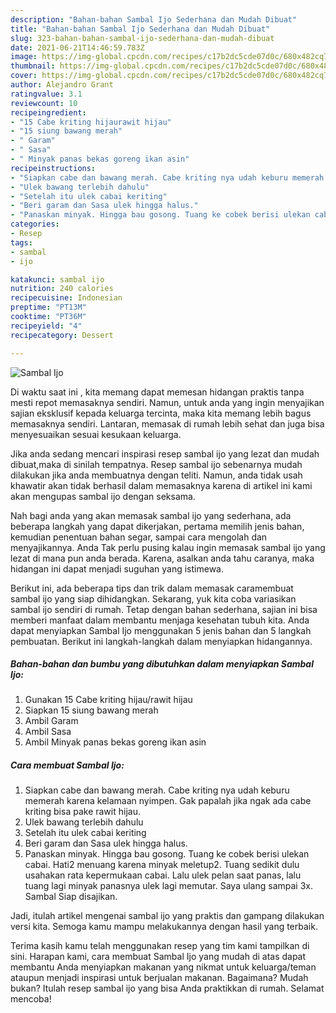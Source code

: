 ```yaml
---
description: "Bahan-bahan Sambal Ijo Sederhana dan Mudah Dibuat"
title: "Bahan-bahan Sambal Ijo Sederhana dan Mudah Dibuat"
slug: 323-bahan-bahan-sambal-ijo-sederhana-dan-mudah-dibuat
date: 2021-06-21T14:46:59.783Z
image: https://img-global.cpcdn.com/recipes/c17b2dc5cde07d0c/680x482cq70/sambal-ijo-foto-resep-utama.jpg
thumbnail: https://img-global.cpcdn.com/recipes/c17b2dc5cde07d0c/680x482cq70/sambal-ijo-foto-resep-utama.jpg
cover: https://img-global.cpcdn.com/recipes/c17b2dc5cde07d0c/680x482cq70/sambal-ijo-foto-resep-utama.jpg
author: Alejandro Grant
ratingvalue: 3.1
reviewcount: 10
recipeingredient:
- "15 Cabe kriting hijaurawit hijau"
- "15 siung bawang merah"
- " Garam"
- " Sasa"
- " Minyak panas bekas goreng ikan asin"
recipeinstructions:
- "Siapkan cabe dan bawang merah. Cabe kriting nya udah keburu memerah karena kelamaan nyimpen. Gak papalah jika ngak ada cabe kriting bisa pake rawit hijau."
- "Ulek bawang terlebih dahulu"
- "Setelah itu ulek cabai keriting"
- "Beri garam dan Sasa ulek hingga halus."
- "Panaskan minyak. Hingga bau gosong. Tuang ke cobek berisi ulekan cabai. Hati2 menuang karena minyak meletup2. Tuang sedikit dulu usahakan rata kepermukaan cabai. Lalu ulek pelan saat panas, lalu tuang lagi minyak panasnya ulek lagi memutar. Saya ulang sampai 3x. Sambal Siap disajikan."
categories:
- Resep
tags:
- sambal
- ijo

katakunci: sambal ijo 
nutrition: 240 calories
recipecuisine: Indonesian
preptime: "PT13M"
cooktime: "PT36M"
recipeyield: "4"
recipecategory: Dessert

---
```



![Sambal Ijo](https://img-global.cpcdn.com/recipes/c17b2dc5cde07d0c/680x482cq70/sambal-ijo-foto-resep-utama.jpg)

Di waktu  saat ini , kita memang dapat memesan hidangan praktis tanpa mesti repot memasaknya sendiri. Namun, untuk anda yang ingin menyajikan sajian eksklusif kepada keluarga tercinta, maka kita memang lebih bagus memasaknya sendiri. Lantaran, memasak di rumah lebih sehat dan juga bisa menyesuaikan sesuai kesukaan keluarga.

Jika anda sedang mencari inspirasi resep sambal ijo yang lezat dan mudah dibuat,maka di sinilah tempatnya. Resep sambal ijo  sebenarnya mudah dilakukan jika anda membuatnya dengan teliti. Namun, anda tidak usah khawatir akan tidak berhasil dalam memasaknya 
karena di artikel ini kami akan mengupas sambal ijo dengan seksama.  



Nah bagi anda yang akan memasak sambal ijo yang sederhana, ada beberapa langkah yang dapat dikerjakan, pertama memilih jenis bahan, kemudian penentuan bahan segar, sampai cara mengolah dan menyajikannya. Anda Tak perlu pusing kalau ingin memasak sambal ijo yang lezat di mana pun anda berada. Karena, asalkan anda  tahu caranya, maka hidangan ini dapat menjadi suguhan yang istimewa.

Berikut ini, ada beberapa tips dan trik dalam memasak caramembuat sambal ijo yang siap dihidangkan. Sekarang, yuk kita coba variasikan sambal ijo sendiri di rumah. Tetap dengan bahan sederhana, sajian ini bisa memberi manfaat dalam membantu menjaga kesehatan tubuh kita. Anda dapat menyiapkan Sambal Ijo menggunakan 5 jenis bahan dan 5 langkah pembuatan. Berikut ini langkah-langkah dalam menyiapkan hidangannya.

<!--inarticleads1-->

##### Bahan-bahan dan bumbu yang dibutuhkan dalam menyiapkan Sambal Ijo:

1. Gunakan 15 Cabe kriting hijau/rawit hijau
1. Siapkan 15 siung bawang merah
1. Ambil  Garam
1. Ambil  Sasa
1. Ambil  Minyak panas bekas goreng ikan asin




<!--inarticleads2-->

##### Cara membuat Sambal Ijo:

1. Siapkan cabe dan bawang merah. Cabe kriting nya udah keburu memerah karena kelamaan nyimpen. Gak papalah jika ngak ada cabe kriting bisa pake rawit hijau.
1. Ulek bawang terlebih dahulu
1. Setelah itu ulek cabai keriting
1. Beri garam dan Sasa ulek hingga halus.
1. Panaskan minyak. Hingga bau gosong. Tuang ke cobek berisi ulekan cabai. Hati2 menuang karena minyak meletup2. Tuang sedikit dulu usahakan rata kepermukaan cabai. Lalu ulek pelan saat panas, lalu tuang lagi minyak panasnya ulek lagi memutar. Saya ulang sampai 3x. Sambal Siap disajikan.




Jadi, itulah artikel mengenai  sambal ijo  yang praktis dan gampang dilakukan versi kita. Semoga kamu mampu melakukannya dengan hasil yang terbaik. 

Terima kasih kamu telah menggunakan resep yang tim kami tampilkan di sini. Harapan kami, cara membuat  Sambal Ijo yang mudah di atas dapat membantu Anda menyiapkan makanan yang nikmat untuk keluarga/teman ataupun menjadi inspirasi untuk berjualan makanan. Bagaimana? Mudah bukan? Itulah resep sambal ijo yang bisa Anda praktikkan di rumah. Selamat mencoba!

